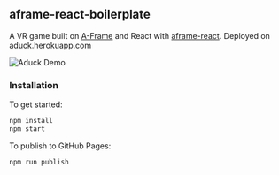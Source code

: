## aframe-react-boilerplate
A VR game built on [A-Frame](https://aframe.io) and React with [aframe-react](https://github.com/ngokevin/aframe-react).
Deployed on aduck.herokuapp.com

![Aduck Demo](https://media.giphy.com/media/Q8JJlbJ1F1vSchRKhn/giphy.gif)
### Installation

To get started:

```bash
npm install
npm start
```

To publish to GitHub Pages:

```bash
npm run publish
```
